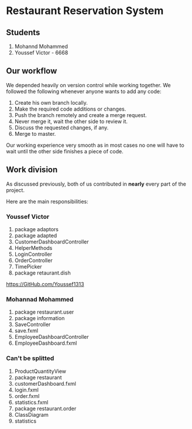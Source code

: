 # Restaurant Reservation System

## Students

1. Mohannd Mohammed
2. Youssef Victor - 6668

## Our workflow

We depended heavily on version control while working together. We followed the following whenever anyone wants to add any code:

1. Create his own branch locally.
2. Make the required code additions or changes.
3. Push the branch remotely and create a merge request.
4. Never merge it, wait the other side to review it.
5. Discuss the requested changes, if any.
6. Merge to master.

Our working experience very smooth as in most cases no one will have to wait until the other side finishes a piece of code.

## Work division

As discussed previously, both of us contributed in **nearly** every part of the project.

Here are the main responsibilities:

### Youssef Victor

1. package adaptors
2. package adapted
3. CustomerDashboardController
4. HelperMethods
5. LoginController
6. OrderController
7. TimePicker
8. package retaurant.dish

https://GitHub.com/Youssef1313

### Mohannad Mohammed

1. package restaurant.user
2. package information
3. SaveController
4. save.fxml
5. EmployeeDashboardController
6. EmployeeDashboard.fxml

### Can't be splitted

1. ProductQuantityView
2. package restaurant
3. customerDashboard.fxml
4. login.fxml
5. order.fxml
6. statistics.fxml
7. package restaurant.order
8. ClassDiagram
9. statistics


